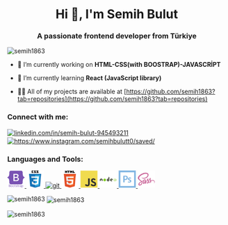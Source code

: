 <h1 align="center">Hi 👋, I'm Semih Bulut</h1>
<h3 align="center">A passionate frontend developer from Türkiye</h3>

<p align="left"> <img src="https://komarev.com/ghpvc/?username=semih1863&label=Profile%20views&color=0e75b6&style=flat" alt="semih1863" /> </p>

- 🔭 I’m currently working on **HTML-CSS(with BOOSTRAP)-JAVASCRİPT**

- 🌱 I’m currently learning **React (JavaScript library)**

- 👨‍💻 All of my projects are available at [https://github.com/semih1863?tab=repositories](https://github.com/semih1863?tab=repositories)

<h3 align="left">Connect with me:</h3>
<p align="left">
<a href="https://linkedin.com/in/linkedin.com/in/semih-bulut-945493211" target="blank"><img align="center" src="https://raw.githubusercontent.com/rahuldkjain/github-profile-readme-generator/master/src/images/icons/Social/linked-in-alt.svg" alt="linkedin.com/in/semih-bulut-945493211" height="30" width="40" /></a>
<a href="https://instagram.com/https://www.instagram.com/semihbulutt0/saved/" target="blank"><img align="center" src="https://raw.githubusercontent.com/rahuldkjain/github-profile-readme-generator/master/src/images/icons/Social/instagram.svg" alt="https://www.instagram.com/semihbulutt0/saved/" height="30" width="40" /></a>
</p>

<h3 align="left">Languages and Tools:</h3>
<p align="left"> <a href="https://getbootstrap.com" target="_blank" rel="noreferrer"> <img src="https://raw.githubusercontent.com/devicons/devicon/master/icons/bootstrap/bootstrap-plain-wordmark.svg" alt="bootstrap" width="40" height="40"/> </a> <a href="https://www.w3schools.com/css/" target="_blank" rel="noreferrer"> <img src="https://raw.githubusercontent.com/devicons/devicon/master/icons/css3/css3-original-wordmark.svg" alt="css3" width="40" height="40"/> </a> <a href="https://git-scm.com/" target="_blank" rel="noreferrer"> <img src="https://www.vectorlogo.zone/logos/git-scm/git-scm-icon.svg" alt="git" width="40" height="40"/> </a> <a href="https://www.w3.org/html/" target="_blank" rel="noreferrer"> <img src="https://raw.githubusercontent.com/devicons/devicon/master/icons/html5/html5-original-wordmark.svg" alt="html5" width="40" height="40"/> </a> <a href="https://developer.mozilla.org/en-US/docs/Web/JavaScript" target="_blank" rel="noreferrer"> <img src="https://raw.githubusercontent.com/devicons/devicon/master/icons/javascript/javascript-original.svg" alt="javascript" width="40" height="40"/> </a> <a href="https://nodejs.org" target="_blank" rel="noreferrer"> <img src="https://raw.githubusercontent.com/devicons/devicon/master/icons/nodejs/nodejs-original-wordmark.svg" alt="nodejs" width="40" height="40"/> </a> <a href="https://www.photoshop.com/en" target="_blank" rel="noreferrer"> <img src="https://raw.githubusercontent.com/devicons/devicon/master/icons/photoshop/photoshop-line.svg" alt="photoshop" width="40" height="40"/> </a> <a href="https://sass-lang.com" target="_blank" rel="noreferrer"> <img src="https://raw.githubusercontent.com/devicons/devicon/master/icons/sass/sass-original.svg" alt="sass" width="40" height="40"/> </a> </p>

<p><img align="left" src="https://github-readme-stats.vercel.app/api/top-langs?username=semih1863&show_icons=true&locale=en&layout=compact" alt="semih1863" /></p>

<p>&nbsp;<img align="center" src="https://github-readme-stats.vercel.app/api?username=semih1863&show_icons=true&locale=en" alt="semih1863" /></p>

<p><img align="center" src="https://github-readme-streak-stats.herokuapp.com/?user=semih1863&" alt="semih1863" /></p>
